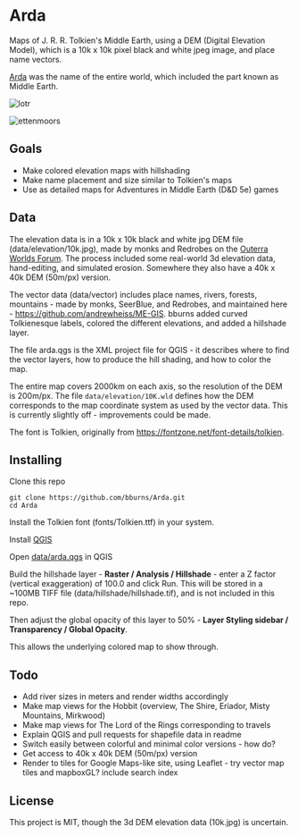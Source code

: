 # Arda

Maps of J. R. R. Tolkien's Middle Earth, using a DEM (Digital Elevation Model), which is a 10k x 10k pixel black and white jpeg image, and place name vectors.

[Arda](https://en.wikipedia.org/wiki/Arda_(Tolkien)) was the name of the entire world, which included the part known as Middle Earth. 

![lotr](./renders/lotr-900px.jpg)

![ettenmoors](./renders/ettenmoors-900px.jpg)


## Goals

- Make colored elevation maps with hillshading
- Make name placement and size similar to Tolkien's maps
- Use as detailed maps for Adventures in Middle Earth (D&D 5e) games


## Data

The elevation data is in a 10k x 10k black and white jpg DEM file (data/elevation/10k.jpg), made by monks and Redrobes on the [Outerra Worlds Forum](http://worlds.outercraft.com/forum/index.php). The process included some real-world 3d elevation data, hand-editing, and simulated erosion. Somewhere they also have a 40k x 40k DEM (50m/px) version. 

The vector data (data/vector) includes place names, rivers, forests, mountains - made by monks, SeerBlue, and Redrobes, and maintained here - https://github.com/andrewheiss/ME-GIS. bburns added curved Tolkienesque labels, colored the different elevations, and added a hillshade layer.

The file arda.qgs is the XML project file for QGIS - it describes where to find the vector layers, how to produce the hill shading, and how to color the map.

The entire map covers 2000km on each axis, so the resolution of the DEM is 200m/px. The file `data/elevation/10K.wld` defines how the DEM corresponds to the map coordinate system as used by the vector data. This is currently slightly off - improvements could be made. 

The font is Tolkien, originally from https://fontzone.net/font-details/tolkien. 


## Installing

Clone this repo

    git clone https://github.com/bburns/Arda.git
    cd Arda

Install the Tolkien font (fonts/Tolkien.ttf) in your system. 

Install [QGIS](https://qgis.org/)

Open [data/arda.qgs](./data/arda.qgs) in QGIS

Build the hillshade layer - **Raster / Analysis / Hillshade** - enter a Z factor (vertical exaggeration) of 100.0 and click Run. This will be stored in a ~100MB TIFF file (data/hillshade/hillshade.tif), and is not included in this repo. 

Then adjust the global opacity of this layer to 50% - **Layer Styling sidebar / Transparency / Global Opacity**. 

This allows the underlying colored map to show through. 


## Todo

- Add river sizes in meters and render widths accordingly
- Make map views for the Hobbit (overview, The Shire, Eriador, Misty Mountains, Mirkwood)
- Make map views for The Lord of the Rings corresponding to travels
- Explain QGIS and pull requests for shapefile data in readme
- Switch easily between colorful and minimal color versions - how do?
- Get access to 40k x 40k DEM (50m/px) version
- Render to tiles for Google Maps-like site, using Leaflet - try vector map tiles and mapboxGL? include search index


## License

This project is MIT, though the 3d DEM elevation data (10k.jpg) is uncertain.
